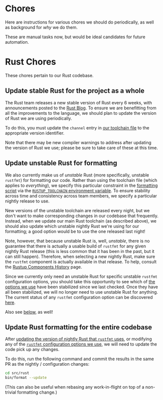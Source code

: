 Chores
======

Here are instructions for various chores we should do periodically, as well as
background for _why_ we do them. 

These are manual tasks now, but would be ideal candidates for future automation.

# Rust Chores

These chores pertain to our Rust codebase.

## Update stable Rust for the project as a whole
The Rust team releases a new stable version of Rust every 6 weeks, with
announcements posted to the [Rust Blog][blog]. To ensure we are benefitting from
all the improvements to the language, we should plan to update the version of
Rust we are using periodically.

To do this, you must update the `channel` entry in [our toolchain
file](./src/rust/rust-toolchain) to the appropriate version identifier.

Note that there may be new compiler warnings to address after updating the
version of Rust we use; please be sure to take care of these at this time.

## Update unstable Rust for formatting
We also currently make us of _unstable_ Rust (more specifically, unstable
`rustfmt`) for formatting our code. Rather than using the toolchain file (which
applies to _everything_), we specify this particular constraint in the
[formatting script](./src/rust/bin/format) via the [`RUSTUP_TOOLCHAIN`
environment variable][env]. To ensure stability across time and consistency
across team members, we specify a particular nightly release to use.

New versions of the unstable toolchain are released every night, but we don't
want to make corresponding changes in our codebase that frequently. Instead,
when we update our main Rust toolchain (as described above), we should also
update which unstable nightly Rust we're using for our formatting; a good option
would be to use the one released last night!

Note, however, that because unstable Rust is, well, _unstable_, there is no
guarantee that there is actually a usable build of `rustfmt` for any given
nightly Rust release (this is less common that it has been in the past, but it
can still happen). Therefore, when selecting a new nightly Rust, make sure the
`rustfmt` component is actually available in that release. To help, consult the
[Rustup Components History][history] page.

Since we currently only need an unstable Rust for specific unstable `rustfmt`
configuration options, you should take this opportunity to see which of [the
options we use][rustfmt_toml] have been stabilized since we last
checked. Once they have all been stabilized, we will no longer need to use
unstable Rust for anything. The current status of any `rustfmt` configuration
option can be discovered [here][options].

Also see [below](#update-rust-formatting-for-the-entire-codebase), as well!

## Update Rust formatting for the entire codebase
After [updating the version of nightly Rust that `rustfmt`
uses](#update-unstable-rust-for-formatting), or modifying any of the [`rustfmt`
configuration options we use][rustfmt_toml], we will need to update the code
pick up any changes. 

To do this, run the following command and commit the results in the same PR as
the nightly / configuration changes:

```sh
cd src/rust
bin/format --update
```
(This can also be useful when rebasing any work-in-flight on top of a
non-trivial formatting change.)

[blog]: https://blog.rust-lang.org/
[env]: https://rust-lang.github.io/rustup/environment-variables.html
[history]: https://rust-lang.github.io/rustup-components-history/x86_64-unknown-linux-gnu.html
[options]: https://rust-lang.github.io/rustfmt/
[rustfmt_toml]: .src/rust/.rustfmt.toml